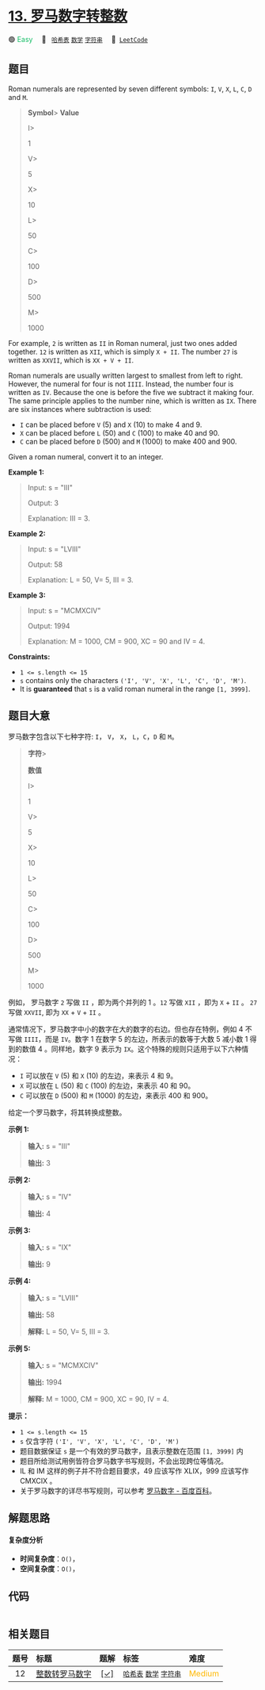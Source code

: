 # [13. 罗马数字转整数](https://leetcode.com/problems/roman-to-integer)

🟢 <font color=#15bd66>Easy</font>&emsp; 🔖&ensp; [`哈希表`](/tag/hash-table.md) [`数学`](/tag/math.md) [`字符串`](/tag/string.md)&emsp; 🔗&ensp;[`LeetCode`](https://leetcode.com/problems/roman-to-integer)

## 题目

Roman numerals are represented by seven different symbols: `I`, `V`, `X`, `L`,
`C`, `D` and `M`.

> 
> 
> 
> 
> 
> **Symbol**> 
>    **Value**
> 
> I> 
> > 
> > 
>  1
> 
> V> 
> > 
> > 
>  5
> 
> X> 
> > 
> > 
>  10
> 
> L> 
> > 
> > 
>  50
> 
> C> 
> > 
> > 
>  100
> 
> D> 
> > 
> > 
>  500
> 
> M> 
> > 
> > 
>  1000

For example, `2` is written as `II` in Roman numeral, just two ones added
together. `12` is written as `XII`, which is simply `X + II`. The number `27`
is written as `XXVII`, which is `XX + V + II`.

Roman numerals are usually written largest to smallest from left to right.
However, the numeral for four is not `IIII`. Instead, the number four is
written as `IV`. Because the one is before the five we subtract it making
four. The same principle applies to the number nine, which is written as `IX`.
There are six instances where subtraction is used:

  * `I` can be placed before `V` (5) and `X` (10) to make 4 and 9. 
  * `X` can be placed before `L` (50) and `C` (100) to make 40 and 90. 
  * `C` can be placed before `D` (500) and `M` (1000) to make 400 and 900.

Given a roman numeral, convert it to an integer.



**Example 1:**

> Input: s = "III"
> 
> Output: 3
> 
> Explanation: III = 3.

**Example 2:**

> Input: s = "LVIII"
> 
> Output: 58
> 
> Explanation: L = 50, V= 5, III = 3.

**Example 3:**

> Input: s = "MCMXCIV"
> 
> Output: 1994
> 
> Explanation: M = 1000, CM = 900, XC = 90 and IV = 4.

**Constraints:**

  * `1 <= s.length <= 15`
  * `s` contains only the characters `('I', 'V', 'X', 'L', 'C', 'D', 'M')`.
  * It is **guaranteed**  that `s` is a valid roman numeral in the range `[1, 3999]`.


## 题目大意

罗马数字包含以下七种字符: `I`， `V`， `X`， `L`，`C`，`D` 和 `M`。

> 
> 
> 
> 
> 
> **字符**> 
> > 
>   **数值**
> 
> I> 
> > 
> > 
>  1
> 
> V> 
> > 
> > 
>  5
> 
> X> 
> > 
> > 
>  10
> 
> L> 
> > 
> > 
>  50
> 
> C> 
> > 
> > 
>  100
> 
> D> 
> > 
> > 
>  500
> 
> M> 
> > 
> > 
>  1000

例如， 罗马数字 `2` 写做 `II` ，即为两个并列的 1 。`12` 写做 `XII` ，即为 `X` + `II` 。 `27` 写做
`XXVII`, 即为 `XX` + `V` + `II` 。

通常情况下，罗马数字中小的数字在大的数字的右边。但也存在特例，例如 4 不写做 `IIII`，而是 `IV`。数字 1 在数字 5
的左边，所表示的数等于大数 5 减小数 1 得到的数值 4 。同样地，数字 9 表示为 `IX`。这个特殊的规则只适用于以下六种情况：

  * `I` 可以放在 `V` (5) 和 `X` (10) 的左边，来表示 4 和 9。
  * `X` 可以放在 `L` (50) 和 `C` (100) 的左边，来表示 40 和 90。 
  * `C` 可以放在 `D` (500) 和 `M` (1000) 的左边，来表示 400 和 900。

给定一个罗马数字，将其转换成整数。



**示例  1:**

> 
> 
> 
> 
> 
> **输入:**  s = "III"
> 
> **输出:** 3

**示例  2:**

> 
> 
> 
> 
> 
> **输入:**  s = "IV"
> 
> **输出:** 4

**示例  3:**

> 
> 
> 
> 
> 
> **输入:**  s = "IX"
> 
> **输出:** 9

**示例  4:**

> 
> 
> 
> 
> 
> **输入:**  s = "LVIII"
> 
> **输出:** 58
> 
> **解释:** L = 50, V= 5, III = 3.
> 
> 

**示例  5:**

> 
> 
> 
> 
> 
> **输入:**  s = "MCMXCIV"
> 
> **输出:** 1994
> 
> **解释:** M = 1000, CM = 900, XC = 90, IV = 4.



**提示：**

  * `1 <= s.length <= 15`
  * `s` 仅含字符 `('I', 'V', 'X', 'L', 'C', 'D', 'M')`
  * 题目数据保证 `s` 是一个有效的罗马数字，且表示整数在范围 `[1, 3999]` 内
  * 题目所给测试用例皆符合罗马数字书写规则，不会出现跨位等情况。
  * IL 和 IM 这样的例子并不符合题目要求，49 应该写作 XLIX，999 应该写作 CMXCIX 。
  * 关于罗马数字的详尽书写规则，可以参考 [罗马数字 - 百度百科](https://baike.baidu.com/item/%E7%BD%97%E9%A9%AC%E6%95%B0%E5%AD%97/772296)。


## 解题思路

#### 复杂度分析

- **时间复杂度**：`O()`，
- **空间复杂度**：`O()`，

## 代码

```javascript

```

## 相关题目

<!-- prettier-ignore -->
| 题号 | 标题 | 题解 | 标签 | 难度 |
| :------: | :------ | :------: | :------ | :------ |
| 12 | [整数转罗马数字](https://leetcode.com/problems/integer-to-roman) | [[✓]](/problem/0012.md) |  [`哈希表`](/tag/hash-table.md) [`数学`](/tag/math.md) [`字符串`](/tag/string.md) | <font color=#ffb800>Medium</font> |